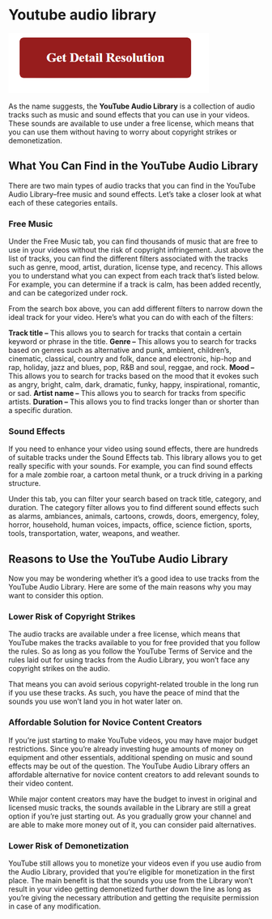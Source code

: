 # Youtube audio library

[![Youtube audio library](red2.png)](https://github.com/itechtics/youtube.audio.library)


As the name suggests, the **YouTube Audio Library** is a collection of audio tracks such as music and sound effects that you can use in your videos. These sounds are available to use under a free license, which means that you can use them without having to worry about copyright strikes or demonetization. 


## What You Can Find in the YouTube Audio Library

There are two main types of audio tracks that you can find in the YouTube Audio Library–free music and sound effects. Let’s take a closer look at what each of these categories entails.

### Free Music
Under the Free Music tab, you can find thousands of music that are free to use in your videos without the risk of copyright infringement. Just above the list of tracks, you can find the different filters associated with the tracks such as genre, mood, artist, duration, license type, and recency. This allows you to understand what you can expect from each track that’s listed below. For example, you can determine if a track is calm, has been added recently, and can be categorized under rock.


From the search box above, you can add different filters to narrow down the ideal track for your video. Here’s what you can do with each of the filters:

**Track title –** This allows you to search for tracks that contain a certain keyword or phrase in the title.
**Genre –** This allows you to search for tracks based on genres such as alternative and punk, ambient, children’s, cinematic, classical, country and folk, dance and electronic, hip-hop and rap, holiday, jazz and blues, pop, R&B and soul, reggae, and rock.
**Mood –** This allows you to search for tracks based on the mood that it evokes such as angry, bright, calm, dark, dramatic, funky, happy, inspirational, romantic, or sad.
**Artist name –** This allows you to search for tracks from specific artists.
**Duration –** This allows you to find tracks longer than or shorter than a specific duration.



### Sound Effects

If you need to enhance your video using sound effects, there are hundreds of suitable tracks under the Sound Effects tab. This library allows you to get really specific with your sounds. For example, you can find sound effects for a male zombie roar, a cartoon metal thunk, or a truck driving in a parking structure.

Under this tab, you can filter your search based on track title, category, and duration. The category filter allows you to find different sound effects such as alarms, ambiances, animals, cartoons, crowds, doors, emergency, foley, horror, household, human voices, impacts, office, science fiction, sports, tools, transportation, water, weapons, and weather. 

## Reasons to Use the YouTube Audio Library

Now you may be wondering whether it’s a good idea to use tracks from the YouTube Audio Library. Here are some of the main reasons why you may want to consider this option.

### Lower Risk of Copyright Strikes

The audio tracks are available under a free license, which means that YouTube makes the tracks available to you for free provided that you follow the rules. So as long as you follow the YouTube Terms of Service and the rules laid out for using tracks from the Audio Library, you won’t face any copyright strikes on the audio.

That means you can avoid serious copyright-related trouble in the long run if you use these tracks. As such, you have the peace of mind that the sounds you use won’t land you in hot water later on.  

### Affordable Solution for Novice Content Creators

If you’re just starting to make YouTube videos, you may have major budget restrictions. Since you’re already investing huge amounts of money on equipment and other essentials, additional spending on music and sound effects may be out of the question. The YouTube Audio Library offers an affordable alternative for novice content creators to add relevant sounds to their video content.

While major content creators may have the budget to invest in original and licensed music tracks, the sounds available in the Library are still a great option if you’re just starting out. As you gradually grow your channel and are able to make more money out of it, you can consider paid alternatives.

### Lower Risk of Demonetization

YouTube still allows you to monetize your videos even if you use audio from the Audio Library, provided that you’re eligible for monetization in the first place. The main benefit is that the sounds you use from the Library won’t result in your video getting demonetized further down the line as long as you’re giving the necessary attribution and getting the requisite permission in case of any modification.
